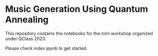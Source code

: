 # Music Generation Using Quantum Annealing

This repository contains the notebooks for the mini workshop organized under QClass 2023.

Please check index.ipynb to get started.
